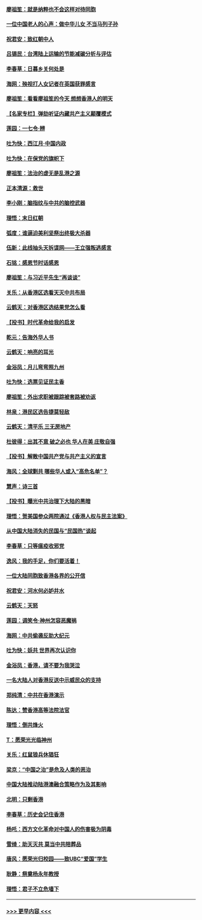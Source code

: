 #### [廖祖笙：就是纳粹也不会这样对待同胞](../pages/nsc993/n11697658.md?t=12040944) 
#### [一位中国老人的心声：做中华儿女 不当马列子孙](../pages/nsc993/n11697525.md?t=12040944) 
#### [祝君安：致红朝中人](../pages/nsc993/n11697518.md?t=12040944) 
#### [吕锡民：台湾陆上运输的节能减碳分析与评估](../pages/nsc993/n11694983.md?t=12040944) 
#### [李春草：日暮乡关何处是](../pages/nsc993/n11694805.md?t=12040944) 
#### [海网：殃视打人女记者在英国获罪感言](../pages/nsc993/n11693832.md?t=12040944) 
#### [廖祖笙：看看廖祖笙的今天 想想香港人的明天](../pages/nsc993/n11693707.md?t=12040944) 
#### [【名家专栏】弹劾听证内藏共产主义颠覆模式](../pages/nsc993/n11693563.md?t=12040944) 
#### [莲园：一七令‧辨](../pages/nsc993/n11692558.md?t=12040944) 
#### [吐为快：西江月·中国内政](../pages/nsc993/n11692071.md?t=12040944) 
#### [吐为快：在保党的旗帜下](../pages/nsc993/n11691188.md?t=12040944) 
#### [廖祖笙：法治的虚无是乱港之源](../pages/nsc993/n11690605.md?t=12040944) 
#### [正本清源：救世](../pages/nsc993/n11689134.md?t=12040944) 
#### [李小刚：脑指纹与中共的脑控武器](../pages/nsc993/n11688900.md?t=12040944) 
#### [理悟：末日红朝](../pages/nsc993/n11688829.md?t=12040944) 
#### [弧度：谁逼迫美利坚祭出终极大杀器](../pages/nsc993/n11688735.md?t=12040944) 
#### [伍新：此线抽头天拆谍网——王立强叛逃感言](../pages/nsc993/n11687981.md?t=12040944) 
#### [石铭：感恩节时话感恩](../pages/nsc993/n11687568.md?t=12040944) 
#### [廖祖笙：与习近平先生“再谈谈”](../pages/nsc993/n11687005.md?t=12040944) 
#### [关乐：从香港区选看天灭中共布局](../pages/nsc993/n11686647.md?t=12040944) 
#### [云鹤天：对香港区选结果党怎么看](../pages/nsc993/n11686216.md?t=12040944) 
#### [【投书】时代革命给我的启发](../pages/nsc993/n11684287.md?t=12040944) 
#### [乾元：告海外华人书](../pages/nsc993/n11684044.md?t=12040944) 
#### [云鹤天：响亮的耳光](../pages/nsc993/n11684254.md?t=12040944) 
#### [金浴凤：月儿弯弯照九州](../pages/nsc993/n11684231.md?t=12040944) 
#### [吐为快：选票见证民主香](../pages/nsc993/n11684206.md?t=12040944) 
#### [廖祖笙：外出求职被跟踪被套路被劝返](../pages/nsc993/n11683874.md?t=12040944) 
#### [林泉：港民区选告捷莫轻敌](../pages/nsc993/n11683930.md?t=12040944) 
#### [云鹤天：清平乐 三无房地产](../pages/nsc993/n11681521.md?t=12040944) 
#### [杜彼得：出其不意 破之必也 华人在美 庄敬自强](../pages/nsc993/n11679554.md?t=12040944) 
#### [【投书】解散中国共产党与共产主义的宣言](../pages/nsc993/n11679177.md?t=12040944) 
#### [海风：全球剿共 哪些华人或入“高危名单”？](../pages/nsc993/n11678617.md?t=12040944) 
#### [慧声：诗三首](../pages/nsc993/n11678848.md?t=12040944) 
#### [【投书】曝光中共治理下大陆的黑暗](../pages/nsc993/n11678674.md?t=12040944) 
#### [理悟：贺美国参众两院通过《香港人权与民主法案》](../pages/nsc993/n11678104.md?t=12040944) 
#### [从中国大陆消失的民国与“民国热”谈起](../pages/nsc993/n11678075.md?t=12040944) 
#### [李春草：只等瘟疫收邪党](../pages/nsc993/n11677308.md?t=12040944) 
#### [逸风：我的手足，你们要活着！](../pages/nsc993/n11676352.md?t=12040944) 
#### [一位大陆同胞致香港各界的公开信](../pages/nsc993/n11675761.md?t=12040944) 
#### [祝君安：河水何必妒井水](../pages/nsc993/n11675746.md?t=12040944) 
#### [云鹤天：天怒](../pages/nsc993/n11675718.md?t=12040944) 
#### [莲园：调笑令‧神州怎容恶魔祸](../pages/nsc993/n11675648.md?t=12040944) 
#### [海网：中共偷袭反助大纪元](../pages/nsc993/n11673515.md?t=12040944) 
#### [吐为快：妖共 世界再次认识你](../pages/nsc993/n11673506.md?t=12040944) 
#### [金浴凤：香港，请不要为我哭泣](../pages/nsc993/n11673248.md?t=12040944) 
#### [一名大陆人对香港反送中示威民众的支持](../pages/nsc993/n11672615.md?t=12040944) 
#### [郑纯清：中共在香港演示](../pages/nsc993/n11670539.md?t=12040944) 
#### [陈达：赞香港高等法院法官](../pages/nsc993/n11669542.md?t=12040944) 
#### [理悟：倒共烽火](../pages/nsc993/n11668844.md?t=12040944) 
#### [T：愿荣光光临神州](../pages/nsc993/n11668421.md?t=12040944) 
#### [关乐：红鼠狼兵休猖狂](../pages/nsc993/n11668378.md?t=12040944) 
#### [梁京：“中国之治”是危及人类的恶治](../pages/nsc993/n11668328.md?t=12040944) 
#### [中国大陆推动陆港澳融合策略作为及其影响](../pages/nsc993/n11668157.md?t=12040944) 
#### [北明：只剩香港](../pages/nsc993/n11668002.md?t=12040944) 
#### [李春草：历史会记住香港](../pages/nsc993/n11667927.md?t=12040944) 
#### [杨吒：西方文化革命对中国人的伤害极为阴毒](../pages/nsc993/n11664521.md?t=12040944) 
#### [雪绮：助天灭共 莫当中共陪葬品](../pages/nsc993/n11662650.md?t=12040944) 
#### [唐风：愿荣光归校园——致UBC“爱国”学生](../pages/nsc993/n11662194.md?t=12040944) 
#### [耿静：祭奠杨永年教授](../pages/nsc993/n11662514.md?t=12040944) 
#### [理悟：君子不立危墙下](../pages/nsc993/n11662172.md?t=12040944) 

----
#### [ >>> 更早内容 <<< ](../indexes/nsc993-earlier.md)
